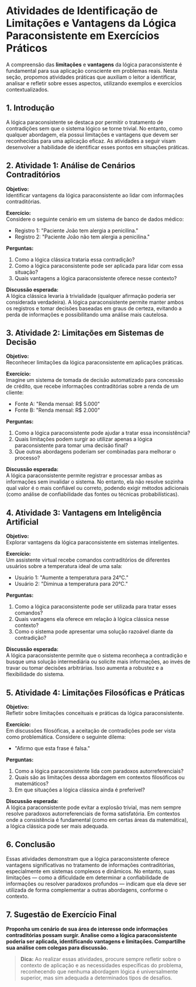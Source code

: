 
# Atividades de Identificação de Limitações e Vantagens da Lógica Paraconsistente em Exercícios Práticos

A compreensão das **limitações** e **vantagens** da lógica paraconsistente é fundamental para sua aplicação consciente em problemas reais. Nesta seção, propomos atividades práticas que auxiliam o leitor a identificar, analisar e refletir sobre esses aspectos, utilizando exemplos e exercícios contextualizados.



## 1. Introdução

A lógica paraconsistente se destaca por permitir o tratamento de contradições sem que o sistema lógico se torne trivial. No entanto, como qualquer abordagem, ela possui limitações e vantagens que devem ser reconhecidas para uma aplicação eficaz. As atividades a seguir visam desenvolver a habilidade de identificar esses pontos em situações práticas.



## 2. Atividade 1: Análise de Cenários Contraditórios

**Objetivo:**  
Identificar vantagens da lógica paraconsistente ao lidar com informações contraditórias.

**Exercício:**  
Considere o seguinte cenário em um sistema de banco de dados médico:

- Registro 1: "Paciente João tem alergia a penicilina."
- Registro 2: "Paciente João não tem alergia a penicilina."

**Perguntas:**
1. Como a lógica clássica trataria essa contradição?
2. Como a lógica paraconsistente pode ser aplicada para lidar com essa situação?
3. Quais vantagens a lógica paraconsistente oferece nesse contexto?

**Discussão esperada:**  
A lógica clássica levaria à trivialidade (qualquer afirmação poderia ser considerada verdadeira). A lógica paraconsistente permite manter ambos os registros e tomar decisões baseadas em graus de certeza, evitando a perda de informações e possibilitando uma análise mais cautelosa.



## 3. Atividade 2: Limitações em Sistemas de Decisão

**Objetivo:**  
Reconhecer limitações da lógica paraconsistente em aplicações práticas.

**Exercício:**  
Imagine um sistema de tomada de decisão automatizado para concessão de crédito, que recebe informações contraditórias sobre a renda de um cliente:

- Fonte A: "Renda mensal: R$ 5.000"
- Fonte B: "Renda mensal: R$ 2.000"

**Perguntas:**
1. Como a lógica paraconsistente pode ajudar a tratar essa inconsistência?
2. Quais limitações podem surgir ao utilizar apenas a lógica paraconsistente para tomar uma decisão final?
3. Que outras abordagens poderiam ser combinadas para melhorar o processo?

**Discussão esperada:**  
A lógica paraconsistente permite registrar e processar ambas as informações sem invalidar o sistema. No entanto, ela não resolve sozinha qual valor é o mais confiável ou correto, podendo exigir métodos adicionais (como análise de confiabilidade das fontes ou técnicas probabilísticas).



## 4. Atividade 3: Vantagens em Inteligência Artificial

**Objetivo:**  
Explorar vantagens da lógica paraconsistente em sistemas inteligentes.

**Exercício:**  
Um assistente virtual recebe comandos contraditórios de diferentes usuários sobre a temperatura ideal de uma sala:

- Usuário 1: "Aumente a temperatura para 24°C."
- Usuário 2: "Diminua a temperatura para 20°C."

**Perguntas:**
1. Como a lógica paraconsistente pode ser utilizada para tratar esses comandos?
2. Quais vantagens ela oferece em relação à lógica clássica nesse contexto?
3. Como o sistema pode apresentar uma solução razoável diante da contradição?

**Discussão esperada:**  
A lógica paraconsistente permite que o sistema reconheça a contradição e busque uma solução intermediária ou solicite mais informações, ao invés de travar ou tomar decisões arbitrárias. Isso aumenta a robustez e a flexibilidade do sistema.



## 5. Atividade 4: Limitações Filosóficas e Práticas

**Objetivo:**  
Refletir sobre limitações conceituais e práticas da lógica paraconsistente.

**Exercício:**  
Em discussões filosóficas, a aceitação de contradições pode ser vista como problemática. Considere o seguinte dilema:

- "Afirmo que esta frase é falsa."

**Perguntas:**
1. Como a lógica paraconsistente lida com paradoxos autorreferenciais?
2. Quais são as limitações dessa abordagem em contextos filosóficos ou matemáticos?
3. Em que situações a lógica clássica ainda é preferível?

**Discussão esperada:**  
A lógica paraconsistente pode evitar a explosão trivial, mas nem sempre resolve paradoxos autorreferenciais de forma satisfatória. Em contextos onde a consistência é fundamental (como em certas áreas da matemática), a lógica clássica pode ser mais adequada.



## 6. Conclusão

Essas atividades demonstram que a lógica paraconsistente oferece vantagens significativas no tratamento de informações contraditórias, especialmente em sistemas complexos e dinâmicos. No entanto, suas limitações — como a dificuldade em determinar a confiabilidade de informações ou resolver paradoxos profundos — indicam que ela deve ser utilizada de forma complementar a outras abordagens, conforme o contexto.



## 7. Sugestão de Exercício Final

**Proponha um cenário de sua área de interesse onde informações contraditórias possam surgir. Analise como a lógica paraconsistente poderia ser aplicada, identificando vantagens e limitações. Compartilhe sua análise com colegas para discussão.**



> **Dica:** Ao realizar essas atividades, procure sempre refletir sobre o contexto de aplicação e as necessidades específicas do problema, reconhecendo que nenhuma abordagem lógica é universalmente superior, mas sim adequada a determinados tipos de desafios.


